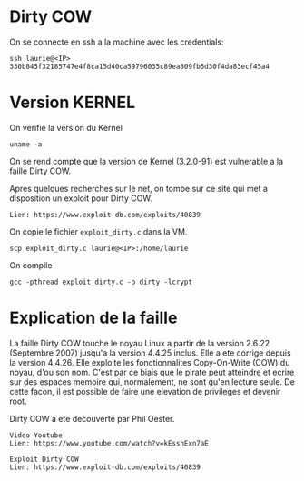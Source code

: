 # Dirty COW

On se connecte en ssh a la machine avec les credentials:
```
ssh laurie@<IP>
330b845f32185747e4f8ca15d40ca59796035c89ea809fb5d30f4da83ecf45a4
```

# Version KERNEL
On verifie la version du Kernel
```
uname -a
```

On se rend compte que la version de Kernel (3.2.0-91) est vulnerable a la faille Dirty COW.

Apres quelques recherches sur le net, on tombe sur ce site qui met a disposition un exploit pour Dirty COW.
```
Lien: https://www.exploit-db.com/exploits/40839
```

On copie le fichier ```exploit_dirty.c``` dans la VM.
```
scp exploit_dirty.c laurie@<IP>:/home/laurie 
```

On compile
```
gcc -pthread exploit_dirty.c -o dirty -lcrypt
```


# Explication de la faille
La faille Dirty COW touche le noyau Linux a partir de la version 2.6.22 (Septembre 2007) jusqu'a la version 4.4.25 inclus. Elle a ete corrige depuis la version 4.4.26.
Elle exploite les fonctionnalites Copy-On-Write (COW) du noyau, d'ou son nom. C'est par ce biais que le pirate peut atteindre et ecrire sur des espaces memoire qui, normalement, ne sont qu'en lecture seule. 
De cette facon, il est possible de faire une elevation de privileges et devenir root.

Dirty COW a ete decouverte par Phil Oester.

```
Video Youtube
Lien: https://www.youtube.com/watch?v=kEsshExn7aE

Exploit Dirty COW
Lien: https://www.exploit-db.com/exploits/40839
```
